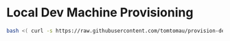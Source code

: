 # Local Dev Machine Provisioning


```bash
bash <( curl -s https://raw.githubusercontent.com/tomtomau/provision-dev/master/bootstrap.sh)
```
